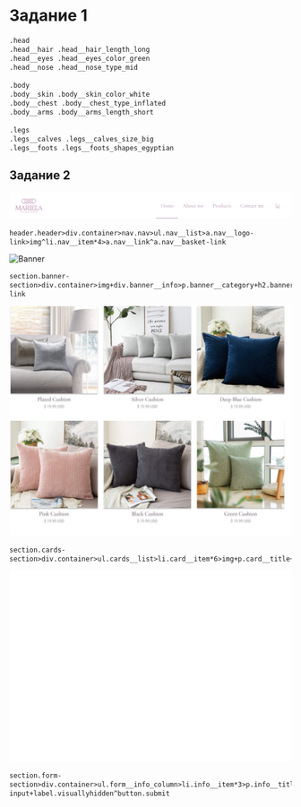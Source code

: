 # Задание 1
```
.head
.head__hair .head__hair_length_long
.head__eyes .head__eyes_color_green
.head__nose .head__nose_type_mid

.body
.body__skin .body__skin_color_white
.body__chest .body__chest_type_inflated
.body__arms .body__arms_length_short

.legs
.legs__calves .legs__calves_size_big
.legs__foots .legs__foots_shapes_egyptian
```
## Задание 2

![Header](./img/header.png)
```
header.header>div.container>nav.nav>ul.nav__list>a.nav__logo-link>img^li.nav__item*4>a.nav__link^a.nav__basket-link
```

![Banner](.img/banner.png)
```
section.banner-section>div.container>img+div.banner__info>p.banner__category+h2.banner_title+a.banner-link
```
![Cards](./img/cards.png)
```
section.cards-section>div.container>ul.cards__list>li.card__item*6>img+p.card__title+p.card__price
```

![Form](./img/form.png)
```
section.form-section>div.container>ul.form__info_column>li.info__item*3>p.info__title+p.info__subtitle^^form.form>fieldset.contact__form>legend>p.form__title+p.form__subtitle^^div.form__container>div.input__container*5>input.form__text-input+label.visuallyhidden^button.submit
```